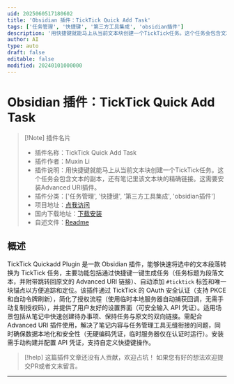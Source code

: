 ```yaml
---
uid: 2025060517180602
title: 'Obsidian 插件：TickTick Quick Add Task'
tags: ['任务管理', '快捷键', '第三方工具集成', 'obsidian插件']
description: '用快捷键就能马上从当前文本块创建一个TickTick任务。这个任务会包含文本的副本，还有笔记里该文本块的精确链接。这需要安装Advanced URI插件。'
author: AI
type: auto
draft: false
editable: false
modified: 20240101000000
---
```


# Obsidian 插件：TickTick Quick Add Task

> [!Note] 插件名片
> - 插件名称：TickTick Quick Add Task
> - 插件作者：Muxin Li
> - 插件说明：用快捷键就能马上从当前文本块创建一个TickTick任务。这个任务会包含文本的副本，还有笔记里该文本块的精确链接。这需要安装Advanced URI插件。
> - 插件分类：['任务管理', '快捷键', '第三方工具集成', 'obsidian插件']
> - 项目地址：[点我访问](https://github.com/muxinli/ticktick-quick-add-obsidian)
> - 国内下载地址：[下载安装](https://pkmer.cn/products/plugin/pluginMarket/?ticktick-quickadd-task)
> - 自述文件：[Readme](https://ghproxy.net/https://raw.githubusercontent.com/muxinli/ticktick-quick-add-obsidian/main/README.md)



## 概述

TickTick Quickadd Plugin 是一款 Obsidian 插件，能够快速将选中的文本段落转换为 TickTick 任务，主要功能包括通过快捷键一键生成任务（任务标题为段落文本，并附带跳转回原文的 Advanced URI 链接）、自动添加 `#ticktick` 标签和唯一块锚点以方便追踪和定位。该插件通过 TickTick 的 OAuth 安全认证（支持 PKCE 和自动令牌刷新），简化了授权流程（使用临时本地服务器自动捕获回调，无需手动复制授权码），并提供了用户友好的设置界面（可安全输入 API 凭证）。适用场景包括从笔记中快速创建待办事项、保持任务与原文的双向链接。需配合 Advanced URI 插件使用，解决了笔记内容与任务管理工具无缝衔接的问题，同时确保数据本地化和安全性（无硬编码凭证，临时服务器仅在认证时运行）。安装需手动构建并配置 API 凭证，支持自定义快捷键操作。


> [!help] 
> 这篇插件文章还没有人贡献，欢迎占坑！
> 如果您有好的想法欢迎提交PR或者文末留言。
> 

---



